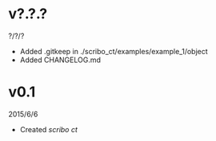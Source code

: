 # v?.?.?
?/?/?
- Added .gitkeep in ./scribo_ct/examples/example_1/object
- Added CHANGELOG.md

# v0.1
2015/6/6
- Created *scribo ct*